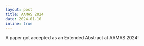 ```yaml
---
layout: post
title: AAMAS 2024
date: 2024-01-10
inline: true
---
```

A paper got accepted as an Extended Abstract at AAMAS 2024!